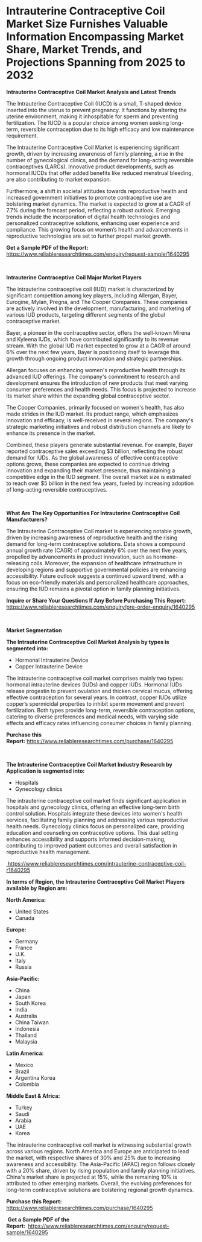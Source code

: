 <p><h1>Intrauterine Contraceptive Coil Market Size Furnishes Valuable Information Encompassing Market Share, Market Trends, and Projections Spanning from 2025 to 2032</h1></p><p><strong>Intrauterine Contraceptive Coil Market Analysis and Latest Trends</strong></p>
<p><p>The Intrauterine Contraceptive Coil (IUCD) is a small, T-shaped device inserted into the uterus to prevent pregnancy. It functions by altering the uterine environment, making it inhospitable for sperm and preventing fertilization. The IUCD is a popular choice among women seeking long-term, reversible contraception due to its high efficacy and low maintenance requirement.</p><p>The Intrauterine Contraceptive Coil Market is experiencing significant growth, driven by increasing awareness of family planning, a rise in the number of gynecological clinics, and the demand for long-acting reversible contraceptives (LARCs). Innovative product developments, such as hormonal IUCDs that offer added benefits like reduced menstrual bleeding, are also contributing to market expansion. </p><p>Furthermore, a shift in societal attitudes towards reproductive health and increased government initiatives to promote contraceptive use are bolstering market dynamics. The market is expected to grow at a CAGR of 7.7% during the forecast period, reflecting a robust outlook. Emerging trends include the incorporation of digital health technologies and personalized contraceptive solutions, enhancing user experience and compliance. This growing focus on women’s health and advancements in reproductive technologies are set to further propel market growth.</p></p>
<p><strong>Get a Sample PDF of the Report:&nbsp;</strong> <a href="https://www.reliableresearchtimes.com/enquiry/request-sample/1640295?utm_campaign=2269&utm_medium=2&utm_source=Github&utm_content=ia&utm_term=19042025&utm_id=intrauterine-contraceptive-coil">https://www.reliableresearchtimes.com/enquiry/request-sample/1640295</a></p>
<p>&nbsp;</p>
<p><strong>Intrauterine Contraceptive Coil Major Market Players</strong></p>
<p><p>The intrauterine contraceptive coil (IUD) market is characterized by significant competition among key players, including Allergan, Bayer, Eurogine, Mylan, Pregna, and The Cooper Companies. These companies are actively involved in the development, manufacturing, and marketing of various IUD products, targeting different segments of the global contraceptive market.</p><p>Bayer, a pioneer in the contraceptive sector, offers the well-known Mirena and Kyleena IUDs, which have contributed significantly to its revenue stream. With the global IUD market expected to grow at a CAGR of around 6% over the next few years, Bayer is positioning itself to leverage this growth through ongoing product innovation and strategic partnerships.</p><p>Allergan focuses on enhancing women's reproductive health through its advanced IUD offerings. The company's commitment to research and development ensures the introduction of new products that meet varying consumer preferences and health needs. This focus is projected to increase its market share within the expanding global contraceptive sector.</p><p>The Cooper Companies, primarily focused on women's health, has also made strides in the IUD market. Its product range, which emphasizes innovation and efficacy, is well-received in several regions. The company's strategic marketing initiatives and robust distribution channels are likely to enhance its presence in the market.</p><p>Combined, these players generate substantial revenue. For example, Bayer reported contraceptive sales exceeding $3 billion, reflecting the robust demand for IUDs. As the global awareness of effective contraceptive options grows, these companies are expected to continue driving innovation and expanding their market presence, thus maintaining a competitive edge in the IUD segment. The overall market size is estimated to reach over $5 billion in the next few years, fueled by increasing adoption of long-acting reversible contraceptives.</p></p>
<p>&nbsp;</p>
<p><strong>What Are The Key Opportunities For Intrauterine Contraceptive Coil Manufacturers?</strong></p>
<p><p>The Intrauterine Contraceptive Coil market is experiencing notable growth, driven by increasing awareness of reproductive health and the rising demand for long-term contraceptive solutions. Data shows a compound annual growth rate (CAGR) of approximately 6% over the next five years, propelled by advancements in product innovation, such as hormone-releasing coils. Moreover, the expansion of healthcare infrastructure in developing regions and supportive governmental policies are enhancing accessibility. Future outlook suggests a continued upward trend, with a focus on eco-friendly materials and personalized healthcare approaches, ensuring the IUD remains a pivotal option in family planning initiatives.</p></p>
<p><strong>Inquire or Share Your Questions If Any Before Purchasing This Report:</strong> <a href="https://www.reliableresearchtimes.com/enquiry/pre-order-enquiry/1640295?utm_campaign=2269&utm_medium=2&utm_source=Github&utm_content=ia&utm_term=19042025&utm_id=intrauterine-contraceptive-coil">https://www.reliableresearchtimes.com/enquiry/pre-order-enquiry/1640295</a></p>
<p>&nbsp;</p>
<p><strong>Market Segmentation</strong></p>
<p><strong>The Intrauterine Contraceptive Coil Market Analysis by types is segmented into:</strong></p>
<p><ul><li>Hormonal Intrauterine Device</li><li>Copper Intrauterine Device</li></ul></p>
<p><p>The intrauterine contraceptive coil market comprises mainly two types: hormonal intrauterine devices (IUDs) and copper IUDs. Hormonal IUDs release progestin to prevent ovulation and thicken cervical mucus, offering effective contraception for several years. In contrast, copper IUDs utilize copper’s spermicidal properties to inhibit sperm movement and prevent fertilization. Both types provide long-term, reversible contraception options, catering to diverse preferences and medical needs, with varying side effects and efficacy rates influencing consumer choices in family planning.</p></p>
<p><strong>Purchase this Report:&nbsp;</strong><a href="https://www.reliableresearchtimes.com/purchase/1640295?utm_campaign=2269&utm_medium=2&utm_source=Github&utm_content=ia&utm_term=19042025&utm_id=intrauterine-contraceptive-coil">https://www.reliableresearchtimes.com/purchase/1640295</a></p>
<p>&nbsp;</p>
<p><strong>The Intrauterine Contraceptive Coil Market Industry Research by Application is segmented into:</strong></p>
<p><ul><li>Hospitals</li><li>Gynecology clinics</li></ul></p>
<p><p>The intrauterine contraceptive coil market finds significant application in hospitals and gynecology clinics, offering an effective long-term birth control solution. Hospitals integrate these devices into women's health services, facilitating family planning and addressing various reproductive health needs. Gynecology clinics focus on personalized care, providing education and counseling on contraceptive options. This dual setting enhances accessibility and supports informed decision-making, contributing to improved patient outcomes and overall satisfaction in reproductive health management.</p></p>
<p><a href="https://www.reliableresearchtimes.com/intrauterine-contraceptive-coil-r1640295?utm_campaign=2269&utm_medium=2&utm_source=Github&utm_content=ia&utm_term=19042025&utm_id=intrauterine-contraceptive-coil">&nbsp;https://www.reliableresearchtimes.com/intrauterine-contraceptive-coil-r1640295</a></p>
<p><strong>In terms of Region, the Intrauterine Contraceptive Coil Market Players available by Region are:</strong></p>
<p>
    <p> <strong> North America: </strong>
        <ul>
            <li>United States</li>
            <li>Canada</li>
        </ul>
        </p> 
    <p> <strong> Europe: </strong>
        <ul>
            <li>Germany</li>
            <li>France</li>
            <li>U.K.</li>
            <li>Italy</li>
            <li>Russia</li>
        </ul>
        </p> 
    <p> <strong> Asia-Pacific: </strong>
        <ul>
            <li>China</li>
            <li>Japan</li>
            <li>South Korea</li>
            <li>India</li>
            <li>Australia</li>
            <li>China Taiwan</li>
            <li>Indonesia</li>
            <li>Thailand</li>
            <li>Malaysia</li>
        </ul>
        </p> 
    <p> <strong> Latin America: </strong>
        <ul>
            <li>Mexico</li>
            <li>Brazil</li>
            <li>Argentina Korea</li>
            <li>Colombia</li>
        </ul>
        </p> 
    <p> <strong> Middle East & Africa: </strong>
        <ul>
            <li>Turkey</li>
            <li>Saudi</li>
            <li>Arabia</li>
            <li>UAE</li>
            <li>Korea</li>
        </ul>
    </p>
    </p>
<p><p>The intrauterine contraceptive coil market is witnessing substantial growth across various regions. North America and Europe are anticipated to lead the market, with respective shares of 30% and 25% due to increasing awareness and accessibility. The Asia-Pacific (APAC) region follows closely with a 20% share, driven by rising population and family planning initiatives. China's market share is projected at 15%, while the remaining 10% is attributed to other emerging markets. Overall, the evolving preferences for long-term contraceptive solutions are bolstering regional growth dynamics.</p></p>
<p><strong>Purchase this Report: </strong><a href="https://www.reliableresearchtimes.com/purchase/1640295?utm_campaign=2269&utm_medium=2&utm_source=Github&utm_content=ia&utm_term=19042025&utm_id=intrauterine-contraceptive-coil">https://www.reliableresearchtimes.com/purchase/1640295</a></p>
<p>&nbsp;<strong>Get a Sample PDF of the Report:&nbsp;&nbsp;</strong><a href="https://www.reliableresearchtimes.com/enquiry/request-sample/1640295?utm_campaign=2269&utm_medium=2&utm_source=Github&utm_content=ia&utm_term=19042025&utm_id=intrauterine-contraceptive-coil">https://www.reliableresearchtimes.com/enquiry/request-sample/1640295</a></p>
<p><strong></strong></p>
<p><p></p><p></p><p></p></p>